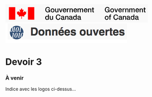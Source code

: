 
![Logo du gouvernement](assets/gouvcanada.png)
![Logo données ouvertes](assets/donneesouvertes.png)

# Devoir 3

### À venir

Indice avec les logos ci-dessus…